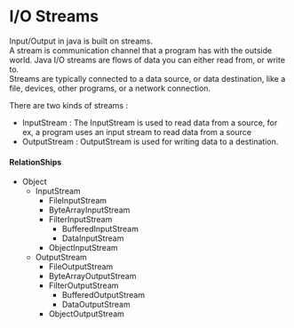 # I/O Streams

Input/Output in java is built on streams.    
A stream is communication channel that a program has with the outside world. Java I/O streams are flows of data you can either read from, or write to.    
Streams are typically connected to a data source, or data destination, like a file, devices, other programs, or a network connection.

There are two kinds of streams :
* InputStream : The InputStream is used to read data from a source, for ex, a program uses an input stream to read data from a source
* OutputStream : OutputStream is used for writing data to a destination.

#### RelationShips
* Object
    * InputStream
        * FileInputStream
        * ByteArrayInputStream
        * FilterInputStream
            * BufferedInputStream
            * DataInputStream
        * ObjectInputStream
    * OutputStream
        * FileOutputStream
        * ByteArrayOutputStream
        * FilterOutputStream
            * BufferedOutputStream
            * DataOutputStream
        * ObjectOutputStream


